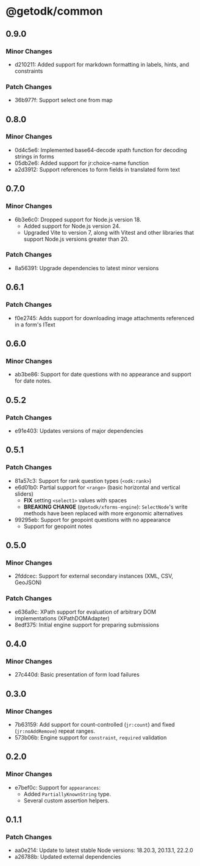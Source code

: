 # @getodk/common

## 0.9.0

### Minor Changes

- d210211: Added support for markdown formatting in labels, hints, and constraints

### Patch Changes

- 36b977f: Support select one from map

## 0.8.0

### Minor Changes

- 0d4c5e6: Implemented base64-decode xpath function for decoding strings in forms
- 05db2e6: Added support for jr:choice-name function
- a2d3912: Support references to form fields in translated form text

## 0.7.0

### Minor Changes

- 6b3e6c0: Dropped support for Node.js version 18.
  - Added support for Node.js version 24.
  - Upgraded Vite to version 7, along with Vitest and other libraries that support Node.js versions greater than 20.

### Patch Changes

- 8a56391: Upgrade dependencies to latest minor versions

## 0.6.1

### Patch Changes

- f0e2745: Adds support for downloading image attachments referenced in a form's IText

## 0.6.0

### Minor Changes

- ab3be86: Support for date questions with no appearance and support for date notes.

## 0.5.2

### Patch Changes

- e91e403: Updates versions of major dependencies

## 0.5.1

### Patch Changes

- 81a57c3: Support for rank question types (`<odk:rank>`)
- e6d01b0: Partial support for `<range>` (basic horizontal and vertical sliders)
  - **FIX** setting `<select1>` values with spaces
  - **BREAKING CHANGE** (`@getodk/xforms-engine`): `SelectNode`'s write methods have been replaced with more ergonomic alternatives
- 99295eb: Support for geopoint questions with no appearance
  - Support for geopoint notes

## 0.5.0

### Minor Changes

- 2fddcec: Support for external secondary instances (XML, CSV, GeoJSON)

### Patch Changes

- e636a9c: XPath support for evaluation of arbitrary DOM implementations (XPathDOMAdapter)
- 8edf375: Initial engine support for preparing submissions

## 0.4.0

### Minor Changes

- 27c440d: Basic presentation of form load failures

## 0.3.0

### Minor Changes

- 7b63159: Add support for count-controlled (`jr:count`) and fixed (`jr:noAddRemove`) repeat ranges.
- 573b06b: Engine support for `constraint`, `required` validation

## 0.2.0

### Minor Changes

- e7bef0c: Support for `appearances`:
  - Added `PartiallyKnownString` type.
  - Several custom assertion helpers.

## 0.1.1

### Patch Changes

- aa0e214: Update to latest stable Node versions: 18.20.3, 20.13.1, 22.2.0
- a26788b: Updated external dependencies
